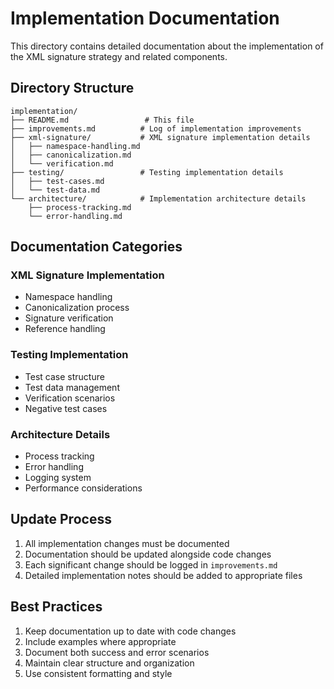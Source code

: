 # Implementation Documentation

This directory contains detailed documentation about the implementation of the XML signature strategy and related components.

## Directory Structure

```
implementation/
├── README.md                 # This file
├── improvements.md          # Log of implementation improvements
├── xml-signature/           # XML signature implementation details
│   ├── namespace-handling.md
│   ├── canonicalization.md
│   └── verification.md
├── testing/                 # Testing implementation details
│   ├── test-cases.md
│   └── test-data.md
└── architecture/            # Implementation architecture details
    ├── process-tracking.md
    └── error-handling.md
```

## Documentation Categories

### XML Signature Implementation
- Namespace handling
- Canonicalization process
- Signature verification
- Reference handling

### Testing Implementation
- Test case structure
- Test data management
- Verification scenarios
- Negative test cases

### Architecture Details
- Process tracking
- Error handling
- Logging system
- Performance considerations

## Update Process

1. All implementation changes must be documented
2. Documentation should be updated alongside code changes
3. Each significant change should be logged in `improvements.md`
4. Detailed implementation notes should be added to appropriate files

## Best Practices

1. Keep documentation up to date with code changes
2. Include examples where appropriate
3. Document both success and error scenarios
4. Maintain clear structure and organization
5. Use consistent formatting and style 